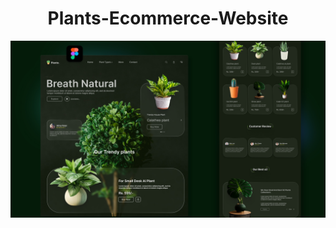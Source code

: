 <h1 align ="center">Plants-Ecommerce-Website</h1>
<p align="center">
  <img src="https://github.com/nourhenriahii/Plants-Ecommerce-Website/blob/main/photo55.png?raw=true" width="2000" alt="Plants E-commerce Website Preview"/>
</p>

